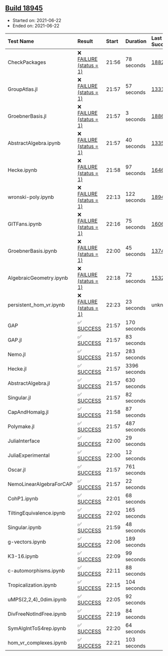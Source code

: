 ## [Build 18945](https://oscarci.mathematik.uni-kl.de/job/oscar/18945/)

* Started on: 2021-06-22
* Ended on: 2021-06-22

| Test Name    | Result | Start | Duration | Last Success | First Failure |
|:-------------|:-------|:------|:---------|:-------------|:--------------|
| CheckPackages | ❌ [FAILURE (status = 1)](https://oscarci.mathematik.uni-kl.de/job/oscar/18945/artifact/logs/build-18945/CheckPackages.log) | 21:56 | 78 seconds | [18822](https://oscarci.mathematik.uni-kl.de/job/oscar/18822/) | [18823](https://oscarci.mathematik.uni-kl.de/job/oscar/18823/) |
| GroupAtlas.jl | ❌ [FAILURE (status = 1)](https://oscarci.mathematik.uni-kl.de/job/oscar/18945/artifact/logs/build-18945/GroupAtlas.jl.log) | 21:57 | 57 seconds | [13311](https://oscarci.mathematik.uni-kl.de/job/oscar/13311/) | [13312](https://oscarci.mathematik.uni-kl.de/job/oscar/13312/) |
| GroebnerBasis.jl | ❌ [FAILURE (status = 1)](https://oscarci.mathematik.uni-kl.de/job/oscar/18945/artifact/logs/build-18945/GroebnerBasis.jl.log) | 21:57 | 3 seconds | [18864](https://oscarci.mathematik.uni-kl.de/job/oscar/18864/) | [18865](https://oscarci.mathematik.uni-kl.de/job/oscar/18865/) |
| AbstractAlgebra.ipynb | ❌ [FAILURE (status = 1)](https://oscarci.mathematik.uni-kl.de/job/oscar/18945/artifact/logs/build-18945/AbstractAlgebra.ipynb.log) | 21:57 | 40 seconds | [13355](https://oscarci.mathematik.uni-kl.de/job/oscar/13355/) | [13356](https://oscarci.mathematik.uni-kl.de/job/oscar/13356/) |
| Hecke.ipynb | ❌ [FAILURE (status = 1)](https://oscarci.mathematik.uni-kl.de/job/oscar/18945/artifact/logs/build-18945/Hecke.ipynb.log) | 21:58 | 97 seconds | [16463](https://oscarci.mathematik.uni-kl.de/job/oscar/16463/) | [16464](https://oscarci.mathematik.uni-kl.de/job/oscar/16464/) |
| wronski-poly.ipynb | ❌ [FAILURE (status = 1)](https://oscarci.mathematik.uni-kl.de/job/oscar/18945/artifact/logs/build-18945/wronski-poly.ipynb.log) | 22:13 | 122 seconds | [18941](https://oscarci.mathematik.uni-kl.de/job/oscar/18941/) | [18942](https://oscarci.mathematik.uni-kl.de/job/oscar/18942/) |
| GITFans.ipynb | ❌ [FAILURE (status = 1)](https://oscarci.mathematik.uni-kl.de/job/oscar/18945/artifact/logs/build-18945/GITFans.ipynb.log) | 22:16 | 75 seconds | [16068](https://oscarci.mathematik.uni-kl.de/job/oscar/16068/) | [16069](https://oscarci.mathematik.uni-kl.de/job/oscar/16069/) |
| GroebnerBasis.ipynb | ❌ [FAILURE (status = 1)](https://oscarci.mathematik.uni-kl.de/job/oscar/18945/artifact/logs/build-18945/GroebnerBasis.ipynb.log) | 22:00 | 45 seconds | [13748](https://oscarci.mathematik.uni-kl.de/job/oscar/13748/) | [13749](https://oscarci.mathematik.uni-kl.de/job/oscar/13749/) |
| AlgebraicGeometry.ipynb | ❌ [FAILURE (status = 1)](https://oscarci.mathematik.uni-kl.de/job/oscar/18945/artifact/logs/build-18945/AlgebraicGeometry.ipynb.log) | 22:18 | 72 seconds | [15322](https://oscarci.mathematik.uni-kl.de/job/oscar/15322/) | [15323](https://oscarci.mathematik.uni-kl.de/job/oscar/15323/) |
| persistent_hom_vr.ipynb | ❌ [FAILURE (status = 1)](https://oscarci.mathematik.uni-kl.de/job/oscar/18945/artifact/logs/build-18945/persistent_hom_vr.ipynb.log) | 22:23 | 23 seconds | unknown | unknown |
| GAP | ✅ [SUCCESS](https://oscarci.mathematik.uni-kl.de/job/oscar/18945/artifact/logs/build-18945/GAP.log) | 21:57 | 170 seconds |  |  |
| GAP.jl | ✅ [SUCCESS](https://oscarci.mathematik.uni-kl.de/job/oscar/18945/artifact/logs/build-18945/GAP.jl.log) | 21:57 | 83 seconds |  |  |
| Nemo.jl | ✅ [SUCCESS](https://oscarci.mathematik.uni-kl.de/job/oscar/18945/artifact/logs/build-18945/Nemo.jl.log) | 21:57 | 283 seconds |  |  |
| Hecke.jl | ✅ [SUCCESS](https://oscarci.mathematik.uni-kl.de/job/oscar/18945/artifact/logs/build-18945/Hecke.jl.log) | 21:57 | 3396 seconds |  |  |
| AbstractAlgebra.jl | ✅ [SUCCESS](https://oscarci.mathematik.uni-kl.de/job/oscar/18945/artifact/logs/build-18945/AbstractAlgebra.jl.log) | 21:57 | 630 seconds |  |  |
| Singular.jl | ✅ [SUCCESS](https://oscarci.mathematik.uni-kl.de/job/oscar/18945/artifact/logs/build-18945/Singular.jl.log) | 21:57 | 82 seconds |  |  |
| CapAndHomalg.jl | ✅ [SUCCESS](https://oscarci.mathematik.uni-kl.de/job/oscar/18945/artifact/logs/build-18945/CapAndHomalg.jl.log) | 21:58 | 87 seconds |  |  |
| Polymake.jl | ✅ [SUCCESS](https://oscarci.mathematik.uni-kl.de/job/oscar/18945/artifact/logs/build-18945/Polymake.jl.log) | 21:57 | 487 seconds |  |  |
| JuliaInterface | ✅ [SUCCESS](https://oscarci.mathematik.uni-kl.de/job/oscar/18945/artifact/logs/build-18945/JuliaInterface.log) | 22:00 | 29 seconds |  |  |
| JuliaExperimental | ✅ [SUCCESS](https://oscarci.mathematik.uni-kl.de/job/oscar/18945/artifact/logs/build-18945/JuliaExperimental.log) | 22:00 | 12 seconds |  |  |
| Oscar.jl | ✅ [SUCCESS](https://oscarci.mathematik.uni-kl.de/job/oscar/18945/artifact/logs/build-18945/Oscar.jl.log) | 21:57 | 761 seconds |  |  |
| NemoLinearAlgebraForCAP | ✅ [SUCCESS](https://oscarci.mathematik.uni-kl.de/job/oscar/18945/artifact/logs/build-18945/NemoLinearAlgebraForCAP.log) | 21:57 | 22 seconds |  |  |
| CohP1.ipynb | ✅ [SUCCESS](https://oscarci.mathematik.uni-kl.de/job/oscar/18945/artifact/logs/build-18945/CohP1.ipynb.log) | 22:01 | 68 seconds |  |  |
| TiltingEquivalence.ipynb | ✅ [SUCCESS](https://oscarci.mathematik.uni-kl.de/job/oscar/18945/artifact/logs/build-18945/TiltingEquivalence.ipynb.log) | 22:02 | 165 seconds |  |  |
| Singular.ipynb | ✅ [SUCCESS](https://oscarci.mathematik.uni-kl.de/job/oscar/18945/artifact/logs/build-18945/Singular.ipynb.log) | 21:59 | 48 seconds |  |  |
| g-vectors.ipynb | ✅ [SUCCESS](https://oscarci.mathematik.uni-kl.de/job/oscar/18945/artifact/logs/build-18945/g-vectors.ipynb.log) | 22:06 | 189 seconds |  |  |
| K3-16.ipynb | ✅ [SUCCESS](https://oscarci.mathematik.uni-kl.de/job/oscar/18945/artifact/logs/build-18945/K3-16.ipynb.log) | 22:09 | 99 seconds |  |  |
| c-automorphisms.ipynb | ✅ [SUCCESS](https://oscarci.mathematik.uni-kl.de/job/oscar/18945/artifact/logs/build-18945/c-automorphisms.ipynb.log) | 22:11 | 88 seconds |  |  |
| Tropicalization.ipynb | ✅ [SUCCESS](https://oscarci.mathematik.uni-kl.de/job/oscar/18945/artifact/logs/build-18945/Tropicalization.ipynb.log) | 22:15 | 104 seconds |  |  |
| uMPS(2,2,4)_0dim.ipynb | ✅ [SUCCESS](https://oscarci.mathematik.uni-kl.de/job/oscar/18945/artifact/logs/build-18945/uMPS-2-2-4-_0dim.ipynb.log) | 22:05 | 92 seconds |  |  |
| DivFreeNotIndFree.ipynb | ✅ [SUCCESS](https://oscarci.mathematik.uni-kl.de/job/oscar/18945/artifact/logs/build-18945/DivFreeNotIndFree.ipynb.log) | 22:19 | 84 seconds |  |  |
| SymAlgIntToS4rep.ipynb | ✅ [SUCCESS](https://oscarci.mathematik.uni-kl.de/job/oscar/18945/artifact/logs/build-18945/SymAlgIntToS4rep.ipynb.log) | 22:20 | 64 seconds |  |  |
| hom_vr_complexes.ipynb | ✅ [SUCCESS](https://oscarci.mathematik.uni-kl.de/job/oscar/18945/artifact/logs/build-18945/hom_vr_complexes.ipynb.log) | 22:21 | 103 seconds |  |  |
